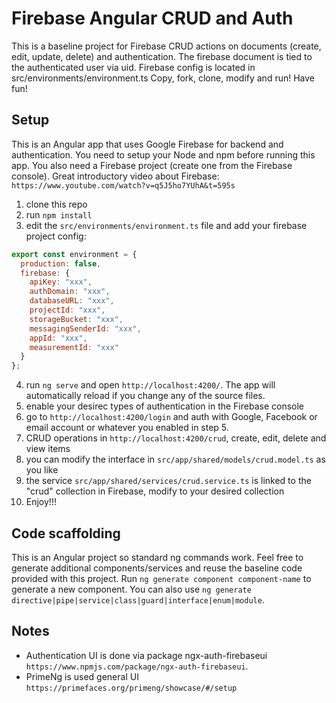 # Firebase Angular CRUD and Auth

This is a baseline project for Firebase CRUD actions on documents (create, edit, update, delete) and authentication.
The firebase document is tied to the authenticated user via uid.
Firebase config is located in src/environments/environment.ts
Copy, fork, clone, modify and run! Have fun!

## Setup

This is an Angular app that uses Google Firebase for backend and authentication.
You need to setup your Node and npm before running this app. You also need a Firebase project (create one from the Firebase console).
Great introductory video about Firebase:
`https://www.youtube.com/watch?v=q5J5ho7YUhA&t=595s`

1. clone this repo
2. run `npm install`
3. edit the `src/environments/environment.ts` file and add your firebase project config:
```javascript
export const environment = {
  production: false,
  firebase: {
    apiKey: "xxx",
    authDomain: "xxx",
    databaseURL: "xxx",
    projectId: "xxx",
    storageBucket: "xxx",
    messagingSenderId: "xxx",
    appId: "xxx",
    measurementId: "xxx" 
  }
};
```
4. run `ng serve` and open `http://localhost:4200/`. The app will automatically reload if you change any of the source files.
5. enable your desirec types of authentication in the Firebase console
6. go to `http://localhost:4200/login` and auth with Google, Facebook or email account or whatever you enabled in step 5.
7. CRUD operations in `http://localhost:4200/crud`, create, edit, delete and view items
8. you can modify the interface in `src/app/shared/models/crud.model.ts` as you like
9. the service `src/app/shared/services/crud.service.ts` is linked to the "crud" collection in Firebase, modify to your desired collection
10. Enjoy!!!


## Code scaffolding

This is an Angular project so standard ng commands work.
Feel free to generate additional components/services and reuse the baseline code provided with this project.
Run `ng generate component component-name` to generate a new component. You can also use `ng generate directive|pipe|service|class|guard|interface|enum|module`.

## Notes
- Authentication UI is done via package ngx-auth-firebaseui `https://www.npmjs.com/package/ngx-auth-firebaseui`. 
- PrimeNg is used general UI `https://primefaces.org/primeng/showcase/#/setup`